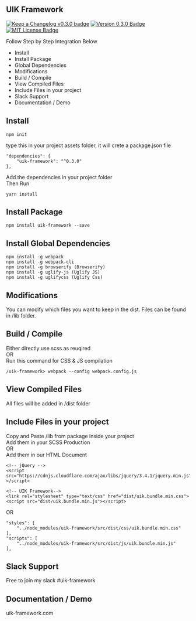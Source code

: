 ## UIK Framework

[![Keep a Changelog v0.3.0 badge][changelog-badge]][changelog]
[![Version 0.3.0 Badge][version-badge]][changelog]
[![MIT License Badge][license-badge]][license]

Follow Step by Step Integration Below

* Install
* Install Package
* Global Dependencies
* Modifications
* Build / Compile
* View Compiled Files
* Include Files in your project
* Slack Support
* Documentation / Demo

## Install

```render
npm init
```
type this in your project assets folder, it will crete a package.json file

```render
"dependencies": {
	"uik-framework": "^0.3.0"
},
```
Add the dependencies in your project folder<br/>
Then Run
```render
yarn install
```

## Install Package

```render
npm install uik-framework --save
```

## Install Global Dependencies

```render
npm install -g webpack
npm install -g webpack-cli
npm install -g browserify (Browserify)
npm install -g uglify-js (Uglify JS)
npm install -g uglifycss (Uglify Css)
```

## Modifications

You can modify which files you want to keep in the dist.
Files can be found in /lib folder.

## Build / Compile

Either directly use scss as reuqired <br />
OR <br />
Run this command for CSS & JS compilation <br />

```render
/uik-framework> webpack --config webpack.config.js
```

## View Compiled Files

All files will be added in /dist folder

## Include Files in your project

Copy and Paste /lib from package inside your project <br />
Add them in your SCSS Production <br />
OR <br />
Add them in our HTML Document

```render
<!-- jQuery -->
<script src="https://cdnjs.cloudflare.com/ajax/libs/jquery/3.4.1/jquery.min.js"></script>

<!-- UIK Framework-->
<link rel="stylesheet" type="text/css" href="dist/uik.bundle.min.css">
<script src="dist/uik.bundle.min.js"></script>
```
OR
```render
"styles": [
	"../node_modules/uik-framework/src/dist/css/uik.bundle.min.css"
],
"scripts": [
	"../node_modules/uik-framework/src/dist/js/uik.bundle.min.js"
],
```

## Slack Support
Free to join my slack #uik-framework


## Documentation / Demo
uik-framework.com


[changelog]: ./CHANGELOG.md
[changelog-badge]: https://img.shields.io/badge/changelog-v0.3.0-%23E05735
[license]: ./LICENSE.md
[version-badge]: https://img.shields.io/badge/version-0.3.0-blue.svg
[license-badge]: https://img.shields.io/badge/license-MIT-blue.svg

